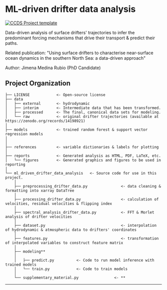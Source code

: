 # ML-driven drifter data analysis

[![CCDS Project template](https://img.shields.io/badge/CCDS-Project%20template-328F97?logo=cookiecutter)](https://cookiecutter-data-science.drivendata.org/)

Data-driven analysis of surface drifters' trajectories to infer the predominant forcing mechanisms that drive their transport & predict their paths.

Related publication: "Using surface drifters to characterise near-surface ocean dynamics in the southern North Sea: a data-driven approach"

Author: Jimena Medina Rubio (PhD Candidate)

## Project Organization

```
├── LICENSE            <- Open-source license
├── data
│   ├── external       <- hydrodynamic 
│   ├── interim        <- Intermediate data that has been transformed.
│   ├── processed      <- The final, canonical data sets for modeling.
│   └── raw            <- original drifter trajectories (available at https://zenodo.org/records/14198921) 
│
├── models             <- trained random forest & support vector regression models
│
│
├── references         <- variable dictionaries & labels for plotting
│
├── reports            <- Generated analysis as HTML, PDF, LaTeX, etc.
│   └── figures        <- Generated graphics and figures to be used in reporting
│
└── ml_driven_drifter_data_analysis   <- Source code for use in this project.
    │
    ├── preprocessing_drifter_data.py               <- data cleaning & formatting into xarray DataTree
    │
    ├── processing_drifter_data.py                  <- calculation of velocities, residual velocities & flipping index
    │
    ├── spectral_analysis_drifter_data.py           <- FFT & Morlet analysis of drifter velocities
    │
    ├── dataset.py                                  <- interpolation of hydrodynamic & atmospheric data to drifters' coordinates
    │
    ├── features.py                                 <- transformation of interpolated variables to construct feature matrix
    │
    ├── modeling**                
    │   
    │   ├── predict.py          <- Code to run model inference with trained models          
    │   └── train.py            <- Code to train models
    │
    └── supplementary_material.py                <- **
```

--------

